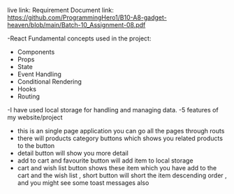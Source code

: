 live link:
Requirement Document link: https://github.com/ProgrammingHero1/B10-A8-gadget-heaven/blob/main/Batch-10_Assignment-08.pdf

-React Fundamental concepts used in the project:
 - Components
 - Props
 - State
 - Event Handling
 - Conditional Rendering
 - Hooks
 - Routing

-I have used local storage for handling and managing data.
-5 features of my website/project
 - this is an single page application you can go all the pages through routs 
 - there will products category buttons which shows you related products to the button
 - detail button will show you more detail
 - add to cart and favourite button will add item to local storage 
 - cart and wish list button shows these item which you have add to the cart and the wish list , short button will short the item descending order , and you might see some toast messages also  